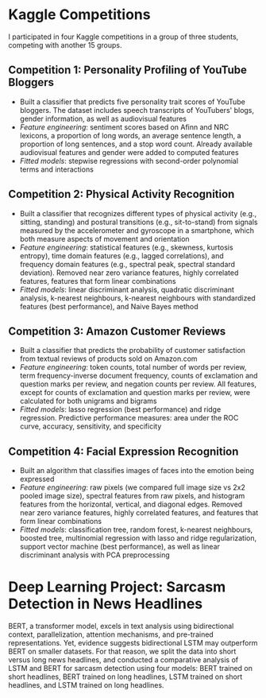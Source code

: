 # Kaggle Competitions
I participated in four Kaggle competitions in a group of three students, competing with another 15 groups.

## Competition 1: Personality Profiling of YouTube Bloggers
- Built a classifier that predicts five personality trait scores of YouTube bloggers. The dataset includes speech transcripts of YouTubers' blogs, gender information, as well as audiovisual features
- *Feature engineering*: sentiment scores based on Afinn and NRC lexicons, a proportion of long words, an average sentence length, a proportion of long sentences, and a stop word count. Already available audiovisual features and gender were added to computed features
- *Fitted models*: stepwise regressions with second-order polynomial terms and interactions

## Competition 2: Physical Activity Recognition
- Built a classifier that recognizes different types of physical activity (e.g., sitting, standing) and postural transitions (e.g., sit-to-stand) from signals measured by the accelerometer and gyroscope in a smartphone, which both measure aspects of movement and orientation
- *Feature engineering*: statistical features (e.g., skewness, kurtosis entropy), time domain features (e.g., lagged correlations), and frequency domain features (e.g., spectral peak, spectral standard deviation). Removed near zero variance features, highly correlated features, features that form linear combinations
- *Fitted models*: linear discriminant analysis, quadratic discriminant analysis, k-nearest neighbours, k-nearest neighbours with standardized features (best performance), and Naive Bayes method

## Competition 3: Amazon Customer Reviews
- Built a classifier that predicts the probability of customer satisfaction from textual reviews of products sold on Amazon.com
- *Feature engineering*: token counts, total number of words per review, term frequency-inverse document frequency, counts of exclamation and question marks per review, and negation counts per review. All features, except for counts of exclamation and question marks per review, were calculated for both unigrams and bigrams
- *Fitted models*: lasso regression (best performance) and ridge regression. Predictive performance measures: area under the ROC curve, accuracy, sensitivity, and specificity

## Competition 4: Facial Expression Recognition
- Built an algorithm that classifies images of faces into the emotion being expressed
- *Feature engineering*: raw pixels (we compared full image size vs 2x2 pooled image size), spectral features from raw pixels, and histogram features from the horizontal, vertical, and diagonal edges. Removed near zero variance features, highly correlated features, and features that form linear combinations
- *Fitted models*: classification tree, random forest, k-nearest neighbours, boosted tree, multinomial regression with lasso and ridge regularization, support vector machine (best performance), as well as linear discriminant analysis with PCA preprocessing

# Deep Learning Project: Sarcasm Detection in News Headlines
BERT, a transformer model, excels in text analysis using bidirectional context, parallelization, attention mechanisms, and pre-trained representations. Yet, evidence suggests bidirectional LSTM may outperform BERT on smaller datasets. For that reason, we split the data into short versus long news headlines, and conducted a comparative analysis of LSTM and BERT for sarcasm detection using four models: BERT trained on short headlines, BERT trained on long headlines, LSTM trained on short headlines, and LSTM trained on long headlines.
